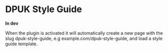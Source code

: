 # DPUK Style Guide

**In dev**

When the plugin is activated it will automatically create a new page with the slug dpuk-style-guide, e.g example.com/dpuk-style-guide, and load a style guide template.